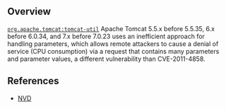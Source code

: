 ## Overview
[`org.apache.tomcat:tomcat-util`](http://search.maven.org/#search%7Cga%7C1%7Ca%3A%22tomcat-util%22)
Apache Tomcat 5.5.x before 5.5.35, 6.x before 6.0.34, and 7.x before 7.0.23 uses an inefficient approach for handling parameters, which allows remote attackers to cause a denial of service (CPU consumption) via a request that contains many parameters and parameter values, a different vulnerability than CVE-2011-4858.

## References
- [NVD](https://web.nvd.nist.gov/view/vuln/detail?vulnId=CVE-2012-0022)